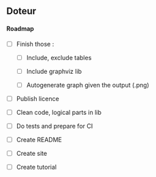 ## Doteur

#### Roadmap

- [ ] Finish those :

	- [ ] Include, exclude tables

	- [ ] Include graphviz lib

	- [ ] Autogenerate graph given the output (.png)

- [ ] Publish licence

- [ ] Clean code, logical parts in lib

- [ ] Do tests and prepare for CI

- [ ] Create README

- [ ] Create site

- [ ] Create tutorial
